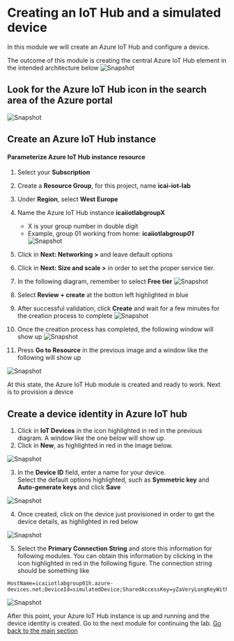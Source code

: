 # Creating an IoT Hub and a simulated device
In this module we will create an Azure IoT Hub and configure a device.

The outcome of this module is creating the central Azure IoT Hub element in the intended architecture below
![Snapshot](../images/Lab-1.png "Azure IoT Hub Service")


## Look for the Azure IoT Hub icon in the search area of the Azure portal
![Snapshot](../images/iot-hub-1.PNG "Azure IoT Hub Service")

## Create an Azure IoT Hub instance

#### Parameterize Azure IoT Hub instance resource
1. Select your **Subscription** <br/> 
2. Create a **Resource Group**, for this project, name **icai-iot-lab** <br/>
3. Under **Region**, select **West Europe** <br/>
4. Name the Azure IoT Hub instance  **icaiiotlabgroupX** <br/>
   * X is your group number in double digit<br/>
   * Example, group 01 working from home: **icaiiotlabgroup*01*** <br/>
![Snapshot](../images/iot-hub-0.PNG "Azure IoT Hub Service")

5. Click in **Next: Networking >** and leave default options <br/> 
6. Click in **Next: Size and scale >** in order to set the proper service tier.<br/>

7. In the following diagram, remember to select **Free tier**
![Snapshot](../images/iot-hub-2.PNG "Azure IoT Hub Service")

8. Select **Review + create** at the botton left highlighted in blue
9. After successful validation, click **Create** and wait for a few minutes for the creation process to complete
![Snapshot](../images/iot-hub-3.PNG "Azure IoT Hub Service")

10. Once the creation process has completed, the following window will show up
![Snapshot](../images/iot-hub-4.PNG "Azure IoT Hub Service")

11. Press **Go to Resource** in the previous image and a window like the following will show up

![Snapshot](../images/iot-hub-5.PNG "Azure IoT Hub Service")

 At this state, the Azure IoT Hub module is created and ready to work. Next is to provision a device

## Create a device identity in Azure IoT hub
1. Click in **IoT Devices** in the icon highlighted in red in the previous diagram. A window like the one below will show up. <br/>
2. Click in **New**, as highlighted in red in the image below.

![Snapshot](../images/iot-hub-8.PNG "Azure IoT Hub Service")

3. In the **Device ID** field, enter a name for your device. <br/>
Select the default options highlighted, such as **Symmetric key** and **Auto-generate keys** and click **Save**

![Snapshot](../images/iot-hub-6.PNG "Azure IoT Hub Service")

4. Once created, click on the device just provisioned in order to get the device details, as highlighted in red below

![Snapshot](../images/iot-hub-9.png "Azure IoT Hub Service")

5. Select the **Primary Connection String** and store this information for following modules. You can obtain this information by clicking in the icon highlighted in red in the following figure.
The connection string should be something like
```
HostName=icaiiotlabgroup01h.azure-devices.net;DeviceId=simulatedDevice;SharedAccessKey=yZaVeryLongKeyWithManyNumbers
```
![Snapshot](../images/iot-hub-7.PNG "Azure IoT Hub Service")

After this point, your Azure IoT Hub instance is up and running and the device identity is created. Go to the next module for continuing the lab.
[Go back to the main section](../README.md )
